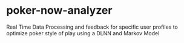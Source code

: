 # poker-now-analyzer
Real Time Data Processing and feedback for specific user profiles to optimize poker style of play using a DLNN and Markov Model
